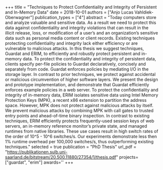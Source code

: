 +++
title = "Techniques to Protect Confidentiality and Integrity of Persistent and In-Memory Data"
date = 2018-10-01
authors = ["Anjo Lucas Vahldiek-Oberwagner"]
publication_types = ["4"]
abstract = "Today computers store and analyze valuable and sensitive data. As a result we need to protect this data against confidentiality and integrity violations that can result in the illicit release, loss, or modification of a user’s and an organization’s sensitive data such as personal media content or client records. Existing techniques protecting confidentiality and integrity lack either efficiency or are vulnerable to malicious attacks. In this thesis we suggest techniques, Guardat and ERIM, to efficiently and robustly protect persistent and in-memory data. To protect the confidentiality and integrity of persistent data, clients specify per-file policies to Guardat declaratively, concisely and separately from code. Guardat enforces policies by mediating I/O in the storage layer. In contrast to prior techniques, we protect against accidental or malicious circumvention of higher software layers. We present the design and prototype implementation, and demonstrate that Guardat efficiently enforces example policies in a web server. To protect the confidentiality and integrity of in-memory data, ERIM isolates sensitive data using Intel Memory Protection Keys (MPK), a recent x86 extension to partition the address space. However, MPK does not protect against malicious attacks by itself. We prevent malicious attacks by combining MPK with call gates to trusted entry points and ahead-of-time binary inspection. In contrast to existing techniques, ERIM efficiently protects frequently-used session keys of web servers, an in-memory reference monitor’s private state, and managed runtimes from native libraries. These use cases result in high switch rates of the order of 10^5 - 10^6 switches/s. Our experiments demonstrate less then 1% runtime overhead per 100,000 switches/s, thus outperforming existing techniques."
selected = true
publication = "PhD Thesis"
url_pdf = "https://publikationen.sulb.uni-saarland.de/bitstream/20.500.11880/27354/1/thesis.pdf"
projects=["guardat", "erim"]
awards=''
+++

